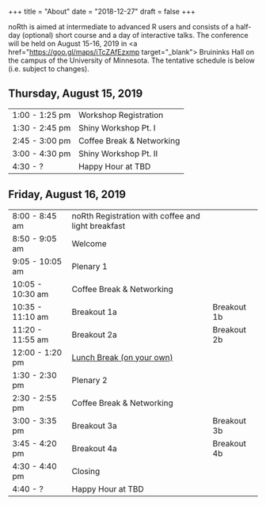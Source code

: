 +++
title = "About"
date = "2018-12-27"
draft = false
+++

noRth is aimed at intermediate to advanced R users and consists of a half-day (optional) short course and a day of interactive talks. The conference will be held on August 15-16, 2019 in <a href="https://goo.gl/maps/iTcZAfEzxmp target="_blank"> Bruininks Hall</a> on the campus of the University of Minnesota. The tentative schedule is below (i.e. subject to changes).

## Thursday, August 15, 2019
<table class="table">
  <tr>
    <td class="firstbreak">1:00 - 1:25 pm</td>
    <td>Workshop Registration </td> 
  </tr>
  <tr>
    <td class="first">1:30 - 2:45 pm</td>
    <td>Shiny Workshop Pt. I</td> 
  </tr>
    <tr>
    <td class="firstbreak">2:45 - 3:00 pm</td>
    <td>Coffee Break & Networking </td> 
  </tr>
    <tr>
    <td class="first">3:00 - 4:30 pm</td>
    <td>Shiny Workshop Pt. II</td> 
  </tr>
    <tr>
    <td class="first">4:30 - ?</td>
    <td>Happy Hour at TBD</td> 
  </tr>  
</table>

## Friday, August 16, 2019

<table class="table">
  <tr>
    <td class="firstbreak"> 8:00 - 8:45 am </th>
    <td>noRth Registration with coffee and light breakfast </th>
  </tr>
  <tr>
    <td class="first"> 8:50 - 9:05 am </th>
    <td> Welcome </th>
  </tr>
    <tr>
    <td class="first"> 9:05 - 10:05 am </th>
    <td> Plenary 1 </th>
  </tr>
  <tr>
    <td class="firstbreak"> 10:05 - 10:30 am </th>
    <td> Coffee Break & Networking </th>
  </tr>
  <tr>
    <td class="first"> 10:35 - 11:10 am </th>
    <td> Breakout 1a </th>
    <td> Breakout 1b </th>
  </tr>
  <tr>
    <td class="first"> 11:20 - 11:55 am </th>
    <td> Breakout 2a </th>
    <td> Breakout 2b </th>
  </tr>
    <tr>
    <td class="firstbreak"> 12:00 - 1:20 pm </th>
    <td> <a href="https://drive.google.com/open?id=15fD4CPo4diuA5EbXOyYNy7fv8eIbyFHW&usp=sharing" target="_blank">Lunch Break (on your own) </a> </th>
  </tr>
    </tr>
    <tr>
    <td class="first"> 1:30 - 2:30 pm </th>
    <td> Plenary 2 </th>
  </tr>
    <tr>
    <td class="firstbreak"> 2:30 - 2:55 pm </th>
    <td> Coffee Break & Networking </th>
  </tr>
    <tr>
    <td class="first"> 3:00 - 3:35 pm </th>
    <td> Breakout 3a </th>
    <td> Breakout 3b </th>
  </tr>
    <tr>
    <td class="first"> 3:45 - 4:20 pm </th>
    <td> Breakout 4a </th>
    <td> Breakout 4b </th>
  </tr>
    </tr>
    <tr>
    <td class="first"> 4:30 - 4:40 pm </th>
    <td> Closing </th>
  </tr>
    </tr>
    <tr>
    <td class="firstbreak"> 4:40 - ? </th>
    <td> Happy Hour at TBD </th>
  </tr>
</table>